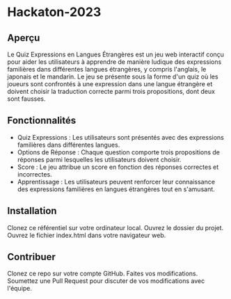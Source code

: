 # Hackaton-2023

## Aperçu
Le Quiz Expressions en Langues Étrangères est un jeu web interactif conçu pour aider les utilisateurs à apprendre de manière ludique des expressions familières dans différentes langues étrangères, y compris l'anglais, le japonais et le mandarin. Le jeu se présente sous la forme d'un quiz où les joueurs sont confrontés à une expression dans une langue étrangère et doivent choisir la traduction correcte parmi trois propositions, dont deux sont fausses.

## Fonctionnalités
- Quiz Expressions : Les utilisateurs sont présentés avec des expressions familières dans différentes langues.
- Options de Réponse : Chaque question comporte trois propositions de réponses parmi lesquelles les utilisateurs doivent choisir.
- Score : Le jeu attribue un score en fonction des réponses correctes et incorrectes.
- Apprentissage : Les utilisateurs peuvent renforcer leur connaissance des expressions familières en langues étrangères tout en s'amusant.

## Installation
Clonez ce référentiel sur votre ordinateur local.
Ouvrez le dossier du projet.
Ouvrez le fichier index.html dans votre navigateur web.

## Contribuer
Clonez ce repo sur votre compte GitHub.
Faites vos modifications.
Soumettez une Pull Request pour discuter de vos modifications avec l'équipe.

